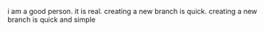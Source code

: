  i  am a good person.
it is real.
creating a new branch is  quick.
creating a new branch is quick and simple
